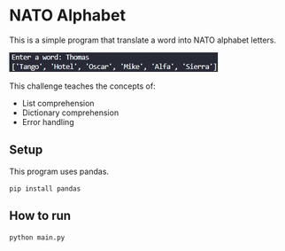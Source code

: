 # NATO Alphabet

This is a simple program that translate a word into NATO alphabet letters.

![Nato Alphabet](nato_alphabet.jpg)

This challenge teaches the concepts of:
 - List comprehension
 - Dictionary comprehension
 - Error handling

## Setup

This program uses pandas.

```
pip install pandas
```

## How to run

```
python main.py
```
